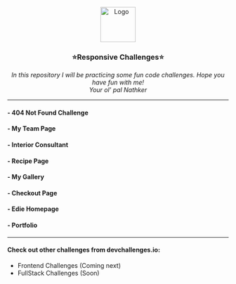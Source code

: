 <br />
<div align="center">
  <a href="https://github.com/na7hk3r/responsive_challenges">
    <img src="https://github.com/na7hk3r/responsive_challenges/assets/104522465/391992aa-5cd5-4c60-88a5-1dd20c85636d" alt="Logo" width="80" height="80">
  </a>


  <h3 align="center">⭐Responsive Challenges⭐</h3>

  <p align="center">
   <i>In this repository I will be practicing some fun code challenges.
Hope you have fun with me!</i>
    <br />
    <i>Your ol' pal Nathker</i>
  </p>
</div>

---

#### - 404 Not Found Challenge
#### - My Team Page
#### - Interior Consultant
#### - Recipe Page
#### - My Gallery
#### - Checkout Page
#### - Edie Homepage
#### - Portfolio
---
#### Check out other challenges from devchallenges.io:
- Frontend Challenges (Coming next)
- FullStack Challenges (Soon)
